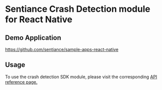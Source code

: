 # Sentiance Crash Detection module for React Native

## Demo Application

https://github.com/sentiance/sample-apps-react-native

## Usage

To use the crash detection SDK module, please visit the corresponding [API reference page.](https://docs.sentiance.com/sdk/api-reference/react-native/crash-detection)
